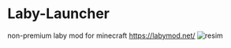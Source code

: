 # Laby-Launcher
non-premium laby mod for minecraft
https://labymod.net/
![resim](https://github.com/user-attachments/assets/f213da3c-c820-4f25-9f4a-65243b5a9390)
